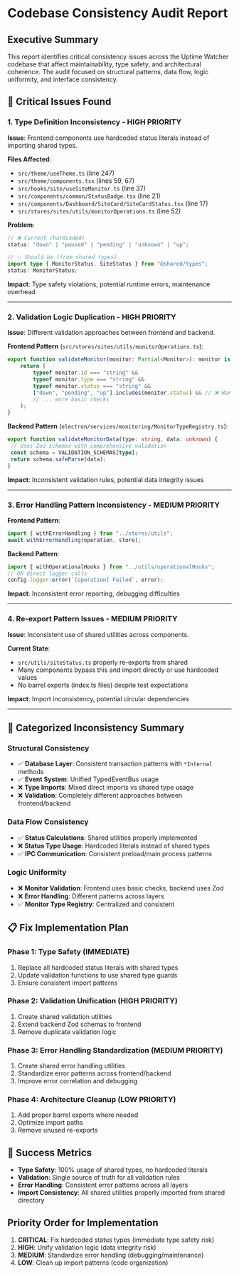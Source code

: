# Codebase Consistency Audit Report

## Executive Summary

This report identifies critical consistency issues across the Uptime Watcher codebase that affect maintainability, type safety, and architectural coherence. The audit focused on structural patterns, data flow, logic uniformity, and interface consistency.

## 🚨 Critical Issues Found

### 1. **Type Definition Inconsistency** - HIGH PRIORITY

**Issue**: Frontend components use hardcoded status literals instead of importing shared types.

**Files Affected**:

- `src/theme/useTheme.ts` (line 247)
- `src/theme/components.tsx` (lines 59, 67)
- `src/hooks/site/useSiteMonitor.ts` (line 37)
- `src/components/common/StatusBadge.tsx` (line 21)
- `src/components/Dashboard/SiteCard/SiteCardStatus.tsx` (line 17)
- `src/stores/sites/utils/monitorOperations.ts` (line 52)

**Problem**:

```typescript
// ❌ Current (hardcoded)
status: "down" | "paused" | "pending" | "unknown" | "up";

// ✅ Should be (from shared types)
import type { MonitorStatus, SiteStatus } from "@shared/types";
status: MonitorStatus;
```

**Impact**: Type safety violations, potential runtime errors, maintenance overhead

---

### 2. **Validation Logic Duplication** - HIGH PRIORITY

**Issue**: Different validation approaches between frontend and backend.

**Frontend Pattern** (`src/stores/sites/utils/monitorOperations.ts`):

```typescript
export function validateMonitor(monitor: Partial<Monitor>): monitor is Monitor {
    return (
        typeof monitor.id === "string" &&
        typeof monitor.type === "string" &&
        typeof monitor.status === "string" &&
        ["down", "pending", "up"].includes(monitor.status) && // ❌ Hardcoded + incomplete
        // ... more basic checks
    );
}
```

**Backend Pattern** (`electron/services/monitoring/MonitorTypeRegistry.ts`):

```typescript
export function validateMonitorData(type: string, data: unknown) {
 // Uses Zod schemas with comprehensive validation
 const schema = VALIDATION_SCHEMAS[type];
 return schema.safeParse(data);
}
```

**Impact**: Inconsistent validation rules, potential data integrity issues

---

### 3. **Error Handling Pattern Inconsistency** - MEDIUM PRIORITY

**Frontend Pattern**:

```typescript
import { withErrorHandling } from "../stores/utils";
await withErrorHandling(operation, store);
```

**Backend Pattern**:

```typescript
import { withOperationalHooks } from "../utils/operationalHooks";
// OR direct logger calls
config.logger.error(`[operation] Failed`, error);
```

**Impact**: Inconsistent error reporting, debugging difficulties

---

### 4. **Re-export Pattern Issues** - MEDIUM PRIORITY

**Issue**: Inconsistent use of shared utilities across components.

**Current State**:

- `src/utils/siteStatus.ts` properly re-exports from shared
- Many components bypass this and import directly or use hardcoded values
- No barrel exports (index.ts files) despite test expectations

**Impact**: Import inconsistency, potential circular dependencies

---

## 🎯 Categorized Inconsistency Summary

### **Structural Consistency**

- ✅ **Database Layer**: Consistent transaction patterns with `*Internal` methods
- ✅ **Event System**: Unified TypedEventBus usage
- ❌ **Type Imports**: Mixed direct imports vs shared type usage
- ❌ **Validation**: Completely different approaches between frontend/backend

### **Data Flow Consistency**

- ✅ **Status Calculations**: Shared utilities properly implemented
- ❌ **Status Type Usage**: Hardcoded literals instead of shared types
- ✅ **IPC Communication**: Consistent preload/main process patterns

### **Logic Uniformity**

- ❌ **Monitor Validation**: Frontend uses basic checks, backend uses Zod
- ❌ **Error Handling**: Different patterns across layers
- ✅ **Monitor Type Registry**: Centralized and consistent

## 📋 Fix Implementation Plan

### **Phase 1: Type Safety** (IMMEDIATE)

1. Replace all hardcoded status literals with shared types
2. Update validation functions to use shared type guards
3. Ensure consistent import patterns

### **Phase 2: Validation Unification** (HIGH PRIORITY)

1. Create shared validation utilities
2. Extend backend Zod schemas to frontend
3. Remove duplicate validation logic

### **Phase 3: Error Handling Standardization** (MEDIUM PRIORITY)

1. Create shared error handling utilities
2. Standardize error patterns across frontend/backend
3. Improve error correlation and debugging

### **Phase 4: Architecture Cleanup** (LOW PRIORITY)

1. Add proper barrel exports where needed
2. Optimize import paths
3. Remove unused re-exports

## 🎯 Success Metrics

- **Type Safety**: 100% usage of shared types, no hardcoded literals
- **Validation**: Single source of truth for all validation rules
- **Error Handling**: Consistent error patterns across all layers
- **Import Consistency**: All shared utilities properly imported from shared directory

## Priority Order for Implementation

1. **CRITICAL**: Fix hardcoded status types (immediate type safety risk)
2. **HIGH**: Unify validation logic (data integrity risk)
3. **MEDIUM**: Standardize error handling (debugging/maintenance)
4. **LOW**: Clean up import patterns (code organization)
